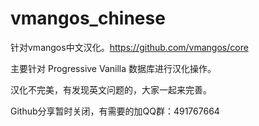 # vmangos_chinese
针对vmangos中文汉化。https://github.com/vmangos/core

主要针对 Progressive Vanilla 数据库进行汉化操作。

汉化不完美，有发现英文问题的，大家一起来完善。

Github分享暂时关闭，有需要的加QQ群：491767664
